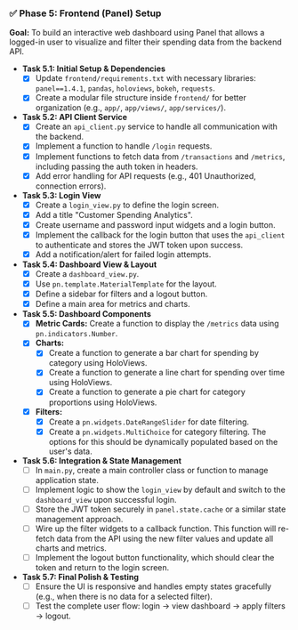 ### ✅ Phase 5: Frontend (Panel) Setup

**Goal:** To build an interactive web dashboard using Panel that allows a logged-in user to visualize and filter their spending data from the backend API.

*   **Task 5.1: Initial Setup & Dependencies**
    *   [x] Update `frontend/requirements.txt` with necessary libraries: `panel==1.4.1`, `pandas`, `holoviews`, `bokeh`, `requests`.
    *   [x] Create a modular file structure inside `frontend/` for better organization (e.g., `app/`, `app/views/`, `app/services/`).

*   **Task 5.2: API Client Service**
    *   [x] Create an `api_client.py` service to handle all communication with the backend.
    *   [x] Implement a function to handle `/login` requests.
    *   [x] Implement functions to fetch data from `/transactions` and `/metrics`, including passing the auth token in headers.
    *   [x] Add error handling for API requests (e.g., 401 Unauthorized, connection errors).

*   **Task 5.3: Login View**
    *   [x] Create a `login_view.py` to define the login screen.
    *   [x] Add a title "Customer Spending Analytics".
    *   [x] Create username and password input widgets and a login button.
    *   [x] Implement the callback for the login button that uses the `api_client` to authenticate and stores the JWT token upon success.
    *   [x] Add a notification/alert for failed login attempts.

*   **Task 5.4: Dashboard View & Layout**
    *   [x] Create a `dashboard_view.py`.
    *   [x] Use `pn.template.MaterialTemplate` for the layout.
    *   [x] Define a sidebar for filters and a logout button.
    *   [x] Define a main area for metrics and charts.

*   **Task 5.5: Dashboard Components**
    *   [x] **Metric Cards:** Create a function to display the `/metrics` data using `pn.indicators.Number`.
    *   [x] **Charts:**
        *   [x] Create a function to generate a bar chart for spending by category using HoloViews.
        *   [x] Create a function to generate a line chart for spending over time using HoloViews.
        *   [x] Create a function to generate a pie chart for category proportions using HoloViews.
    *   [x] **Filters:**
        *   [x] Create a `pn.widgets.DateRangeSlider` for date filtering.
        *   [x] Create a `pn.widgets.MultiChoice` for category filtering. The options for this should be dynamically populated based on the user's data.

*   **Task 5.6: Integration & State Management**
    *   [ ] In `main.py`, create a main controller class or function to manage application state.
    *   [ ] Implement logic to show the `login_view` by default and switch to the `dashboard_view` upon successful login.
    *   [ ] Store the JWT token securely in `panel.state.cache` or a similar state management approach.
    *   [ ] Wire up the filter widgets to a callback function. This function will re-fetch data from the API using the new filter values and update all charts and metrics.
    *   [ ] Implement the logout button functionality, which should clear the token and return to the login screen.

*   **Task 5.7: Final Polish & Testing**
    *   [ ] Ensure the UI is responsive and handles empty states gracefully (e.g., when there is no data for a selected filter).
    *   [ ] Test the complete user flow: login -> view dashboard -> apply filters -> logout. 
